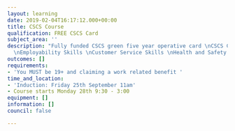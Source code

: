 ```yaml
---
layout: learning
date: 2019-02-04T16:17:12.000+00:00
title: CSCS Course
qualification: FREE CSCS Card
subject_area: ''
description: "Fully funded CSCS green five year operative card \nCSCS Card Workshops
  \nEmployability Skills \nCustomer Service Skills \nHealth and Safety "
outcomes: []
requirements:
- 'You MUST be 19+ and claiming a work related benefit '
time_and_location:
- 'Induction: Friday 25th September 11am'
- Course starts Monday 28th 9:30 - 3:00
equipment: []
information: []
council: false

---
```

